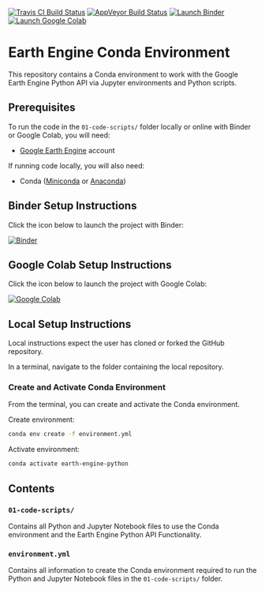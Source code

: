 [![Travis CI Build Status](https://travis-ci.com/calekochenour/earth-engine-environment.svg?branch=main)](https://travis-ci.com/calekochenour/earth-engine-environment)
[![AppVeyor Build Status](https://ci.appveyor.com/api/projects/status/32r7s2skrgm9ubva?svg=true)](https://ci.appveyor.com/project/calekochenour/earth-engine-environment)
[![Launch Binder](https://mybinder.org/badge_logo.svg)](https://mybinder.org/v2/gh/calekochenour/earth-engine-environment/main)
[![Launch Google Colab](https://colab.research.google.com/assets/colab-badge.svg)](https://colab.research.google.com/github/calekochenour/earth-engine-environment/blob/main/01-code-scripts/01-qualitative-change-detection)

# Earth Engine Conda Environment

This repository contains a Conda environment to work with the Google Earth Engine Python API via Jupyter environments and Python scripts.

## Prerequisites

To run the code in the `01-code-scripts/` folder locally or online with Binder or Google Colab, you will need:

 * [Google Earth Engine](https://earthengine.google.com/) account

If running code locally, you will also need:

 * Conda ([Miniconda](https://docs.conda.io/en/latest/miniconda.html) or [Anaconda](https://docs.anaconda.com/anaconda/install/))

## Binder Setup Instructions

Click the icon below to launch the project with Binder:

[![Binder](https://mybinder.org/badge_logo.svg)](https://mybinder.org/v2/gh/calekochenour/earth-engine-environment/main)

## Google Colab Setup Instructions

Click the icon below to launch the project with Google Colab:

[![Google Colab](https://colab.research.google.com/assets/colab-badge.svg)](https://colab.research.google.com/github/calekochenour/earth-engine-environment/blob/master/01-code-scripts)

## Local Setup Instructions

Local instructions expect the user has cloned or forked the GitHub repository.

In a terminal, navigate to the folder containing the local repository.

### Create and Activate Conda Environment

From the terminal, you can create and activate the Conda environment.

Create environment:

```bash
conda env create -f environment.yml
```

Activate environment:

```bash
conda activate earth-engine-python
```

## Contents

### `01-code-scripts/`

Contains all Python and Jupyter Notebook files to use the Conda environment and the Earth Engine Python API Functionality.

### `environment.yml`

Contains all information to create the Conda environment required to run the Python and Jupyter Notebook files in the `01-code-scripts/` folder.  
